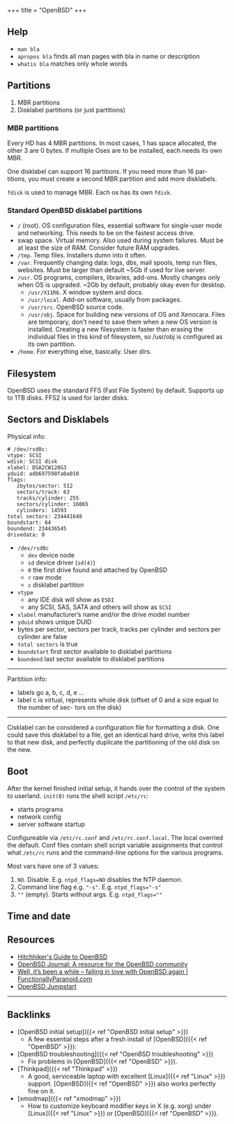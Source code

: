+++
title = "OpenBSD"
+++


## Help
- `man bla`
- `apropos bla` finds all man pages with bla in name or description
- `whatis bla` matches only whole words

## Partitions

1. MBR partitions
2. Disklabel partitions (or just partitions)

### MBR partitions

Every HD has 4 MBR partitions. In most cases, 1 has space allocated, the other 3 are 0 bytes. If multiple Oses are to be installed, each needs its own MBR.

One disklabel can support 16 partitions. If you need more than 16 par- titions, you must create a second MBR partition and add more disklabels.

`fdisk` is used to manage MBR. Each os has its own `fdisk`.

### Standard OpenBSD disklabel partitions
- `/` (root). OS configuration files, essential software for single-user mode and networking. This needs to be on the fastest access drive.
- swap space. Virtual memory. Also used during system failures. Must be at least the size of RAM. Consider future RAM upgrades.
- `/tmp`. Temp files. Installers dumn into it often.
- `/var`. Frequently changing data: logs, dbs, mail spools, temp run files, websites. Must be larger than default ~5Gb if used for live server.
- `/usr`. OS programs, compilers, libraries, add-ons. Mostly changes only when OS is upgraded. ~2Gb by default, probably okay even for desktop.
	- `/usr/X11R6`. X window system and docs. 
	- `/usr/local`. Add-on software, usually from packages.
	- `/usr/src`. OpenBSD source code.
	- `/usr/obj`. Space for building new versions of OS and Xenocara. Files are temporary, don't need to save them when a new OS version is installed. Creating a new filesystem is faster than erasing the individual files in this kind of filesystem, so /usr/obj is configured as its own partition.
- `/home`. For everything else, basically. User dirs.

## Filesystem
OpenBSD uses the standard FFS (Fast File System) by default. Supports up to 1TB disks. FFS2 is used for larder disks.

## Sectors and Disklabels
Physical info:

```
# /dev/rsd0c:
vtype: SCSI
wdisk: SCSI disk 
xlabel: DSA2CW120G3 
yduid: adb697598fa0a010
flags: 
   zbytes/sector: 512
   sectors/track: 63
   tracks/cylinder: 255
   sectors/cylinder: 16065
   cylinders: 14593
total sectors: 234441648 
boundstart: 64 
boundend: 234436545
drivedata: 0
```

- `/dev/rsd0c`
	- `dev` device node
	- `sd` device driver (`sd(4)`)
	- `0` the first drive found and attached by OpenBSD
	- `r` raw mode
	- `c` disklabel partition
- `vtype`
	- any IDE disk will show as `ESDI`
	- any SCSI, SAS, SATA and others will show as `SCSI`
- `xlabel` manufacturer’s name and/or the drive model number
- `yduid` shows unique DUID
- bytes per sector, sectors per track, tracks per cylinder and sectors per cylinder are false
- `total sectors` is true
- `boundstart` first sector available to disklabel partitions
- `boundend` last sector available to disklabel partitions

---

Paritition info:
- labels go a, b, c, d, e ...
- label c is virtual, represents whole disk (offset of 0 and a size equal to the number of sec- tors on the disk)

---

Cisklabel can be considered a configuration file for formatting a disk. One could save this disklabel to a file, get an identical hard drive, write this label to that new disk, and perfectly duplicate the partitioning of the old disk on the new.

## Boot
After the kernel finished initial setup, it hands over the control of the system to userland. `init(8)` runs the shell script `/etc/rc`:

- starts programs
- network config
- server software startup

Configureable via `/etc/rc.conf` and `/etc/rc.conf.local`. The local overried the default. Conf files contain shell script variable assignments that control what `/etc/rc` runs and the command-line options for the various programs.

Most vars have one of 3 values:

1. `NO`. Disable. E.g. `ntpd_flags=NO` disables the NTP daemon. 
2. Command line flag e.g. `"-s"`. E.g. `ntpd_flags="-s"`
3. `""` (empty). Starts without args. E.g. `ntpd_flags=""`


## Time and date


## Resources
- [Hitchhiker's Guide to OpenBSD](http://130.79.200.5/OpenBSD/doc/history/obsd-faq49.txt)
- [OpenBSD Journal: A resource for the OpenBSD community](https://undeadly.org/cgi?action=front)
- [Well, it’s been a while – falling in love with OpenBSD again | FunctionallyParanoid.com](https://functionallyparanoid.com/2019/03/13/well-its-been-a-while-falling-in-love-with-openbsd-again/)
- [OpenBSD Jumpstart](https://www.openbsdjumpstart.org/#/)

---
## Backlinks
* [OpenBSD initial setup]({{< ref "OpenBSD initial setup" >}})
	* A few essential steps after a fresh install of [OpenBSD]({{< ref "OpenBSD" >}}):
* [OpenBSD troubleshooting]({{< ref "OpenBSD troubleshooting" >}})
	* Fix problems in [OpenBSD]({{< ref "OpenBSD" >}}).
* [Thinkpad]({{< ref "Thinkpad" >}})
	* A good, serviceable laptop with excellent [Linux]({{< ref "Linux" >}}) support. [OpenBSD]({{< ref "OpenBSD" >}}) also works perfectly fine on it. 
* [xmodmap]({{< ref "xmodmap" >}})
	* How to customize keyboard modifier keys in X (e.g. xorg) under [Linux]({{< ref "Linux" >}}) or [OpenBSD]({{< ref "OpenBSD" >}}).

